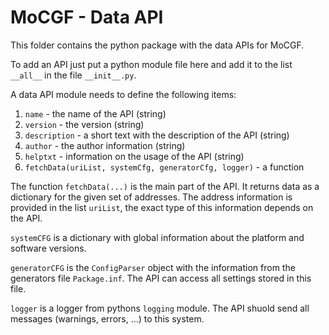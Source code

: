 MoCGF - Data API
================

This folder contains the python package with the data APIs for MoCGF.

To add an API just put a python module file here and add it to the
list `__all__` in the file `__init__.py`.

A data API module needs to define the following items:

1. `name` - the name of the API (string)
2. `version` - the version (string)
3. `description` - a short text with the description of the API (string)
4. `author` - the author information (string)
5. `helptxt` - information on the usage of the API (string)
6. `fetchData(uriList, systemCfg, generatorCfg, logger)` - a function

The function `fetchData(...)` is the main part of the API. It returns
data as a dictionary for the given set of addresses. The address information is
provided in the list `uriList`, the exact type of this information depends on
the API.

`systemCFG` is a dictionary with global information about the platform and
software versions.

`generatorCFG` is the `ConfigParser` object with the information from the
generators file `Package.inf`. The API can access all settings stored in this
file.

`logger` is a logger from pythons `logging` module. The API shuold send all messages (warnings, errors, ...) to this system.
